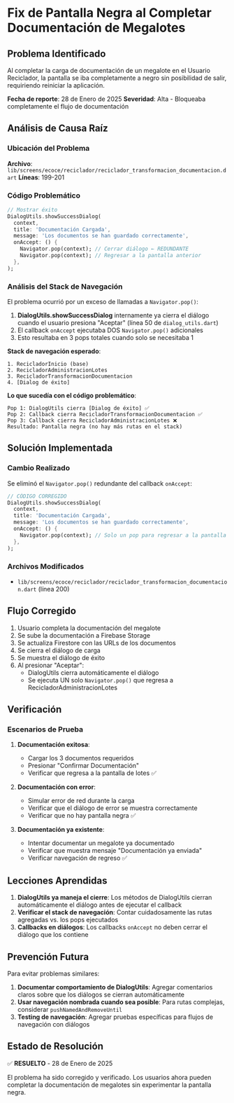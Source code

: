 # Fix de Pantalla Negra al Completar Documentación de Megalotes

## Problema Identificado

Al completar la carga de documentación de un megalote en el Usuario Reciclador, la pantalla se iba completamente a negro sin posibilidad de salir, requiriendo reiniciar la aplicación.

**Fecha de reporte**: 28 de Enero de 2025
**Severidad**: Alta - Bloqueaba completamente el flujo de documentación

## Análisis de Causa Raíz

### Ubicación del Problema
**Archivo**: `lib/screens/ecoce/reciclador/reciclador_transformacion_documentacion.dart`
**Líneas**: 199-201

### Código Problemático
```dart
// Mostrar éxito
DialogUtils.showSuccessDialog(
  context,
  title: 'Documentación Cargada',
  message: 'Los documentos se han guardado correctamente',
  onAccept: () {
    Navigator.pop(context); // Cerrar diálogo ← REDUNDANTE
    Navigator.pop(context); // Regresar a la pantalla anterior
  },
);
```

### Análisis del Stack de Navegación

El problema ocurrió por un exceso de llamadas a `Navigator.pop()`:

1. **DialogUtils.showSuccessDialog** internamente ya cierra el diálogo cuando el usuario presiona "Aceptar" (línea 50 de `dialog_utils.dart`)
2. El callback `onAccept` ejecutaba DOS `Navigator.pop()` adicionales
3. Esto resultaba en 3 pops totales cuando solo se necesitaba 1

**Stack de navegación esperado**:
```
1. RecicladorInicio (base)
2. RecicladorAdministracionLotes
3. RecicladorTransformacionDocumentacion
4. [Dialog de éxito]
```

**Lo que sucedía con el código problemático**:
```
Pop 1: DialogUtils cierra [Dialog de éxito] ✅
Pop 2: Callback cierra RecicladorTransformacionDocumentacion ✅
Pop 3: Callback cierra RecicladorAdministracionLotes ❌
Resultado: Pantalla negra (no hay más rutas en el stack)
```

## Solución Implementada

### Cambio Realizado
Se eliminó el `Navigator.pop()` redundante del callback `onAccept`:

```dart
// CÓDIGO CORREGIDO
DialogUtils.showSuccessDialog(
  context,
  title: 'Documentación Cargada',
  message: 'Los documentos se han guardado correctamente',
  onAccept: () {
    Navigator.pop(context); // Solo un pop para regresar a la pantalla anterior
  },
);
```

### Archivos Modificados
- `lib/screens/ecoce/reciclador/reciclador_transformacion_documentacion.dart` (línea 200)

## Flujo Corregido

1. Usuario completa la documentación del megalote
2. Se sube la documentación a Firebase Storage
3. Se actualiza Firestore con las URLs de los documentos
4. Se cierra el diálogo de carga
5. Se muestra el diálogo de éxito
6. Al presionar "Aceptar":
   - DialogUtils cierra automáticamente el diálogo
   - Se ejecuta UN solo `Navigator.pop()` que regresa a RecicladorAdministracionLotes

## Verificación

### Escenarios de Prueba

1. **Documentación exitosa**:
   - Cargar los 3 documentos requeridos
   - Presionar "Confirmar Documentación"
   - Verificar que regresa a la pantalla de lotes ✅

2. **Documentación con error**:
   - Simular error de red durante la carga
   - Verificar que el diálogo de error se muestra correctamente
   - Verificar que no hay pantalla negra ✅

3. **Documentación ya existente**:
   - Intentar documentar un megalote ya documentado
   - Verificar que muestra mensaje "Documentación ya enviada"
   - Verificar navegación de regreso ✅

## Lecciones Aprendidas

1. **DialogUtils ya maneja el cierre**: Los métodos de DialogUtils cierran automáticamente el diálogo antes de ejecutar el callback
2. **Verificar el stack de navegación**: Contar cuidadosamente las rutas agregadas vs. los pops ejecutados
3. **Callbacks en diálogos**: Los callbacks `onAccept` no deben cerrar el diálogo que los contiene

## Prevención Futura

Para evitar problemas similares:

1. **Documentar comportamiento de DialogUtils**: Agregar comentarios claros sobre que los diálogos se cierran automáticamente
2. **Usar navegación nombrada cuando sea posible**: Para rutas complejas, considerar `pushNamedAndRemoveUntil`
3. **Testing de navegación**: Agregar pruebas específicas para flujos de navegación con diálogos

## Estado de Resolución

✅ **RESUELTO** - 28 de Enero de 2025

El problema ha sido corregido y verificado. Los usuarios ahora pueden completar la documentación de megalotes sin experimentar la pantalla negra.